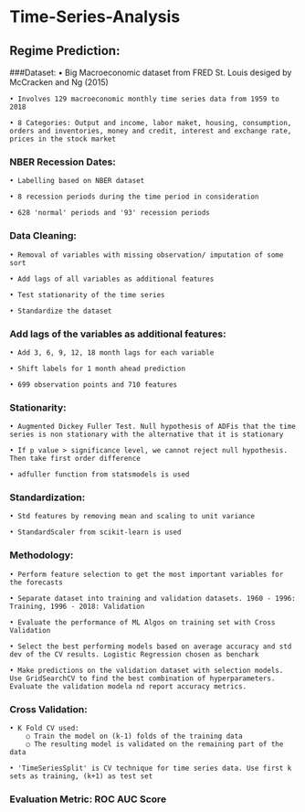# Time-Series-Analysis

## Regime Prediction:

###Dataset: 
	• Big Macroeconomic dataset from FRED St. Louis desiged by McCracken and Ng (2015)
	
	• Involves 129 macroeconomic monthly time series data from 1959 to 2018
	
	• 8 Categories: Output and income, labor maket, housing, consumption, orders and inventories, money and credit, interest and exchange rate, prices in the stock market

### NBER Recession Dates:
	• Labelling based on NBER dataset
	
	• 8 recession periods during the time period in consideration
	
	• 628 'normal' periods and '93' recession periods

### Data Cleaning:
	• Removal of variables with missing observation/ imputation of some sort
	
	• Add lags of all variables as additional features
	
	• Test stationarity of the time series
	
	• Standardize the dataset

### Add lags of the variables as additional features:
	• Add 3, 6, 9, 12, 18 month lags for each variable
	
	• Shift labels for 1 month ahead prediction
	
	• 699 observation points and 710 features

### Stationarity:
	• Augmented Dickey Fuller Test. Null hypothesis of ADFis that the time series is non stationary with the alternative that it is stationary
	
	• If p value > significance level, we cannot reject null hypothesis. Then take first order difference
	
	• adfuller function from statsmodels is used

### Standardization:
	• Std features by removing mean and scaling to unit variance
	
	• StandardScaler from scikit-learn is used

### Methodology:
	• Perform feature selection to get the most important variables for the forecasts
	
	• Separate dataset into training and validation datasets. 1960 - 1996: Training, 1996 - 2018: Validation
	
	• Evaluate the performance of ML Algos on training set with Cross Validation
	
	• Select the best performing models based on average accuracy and std dev of the CV results. Logistic Regression chosen as benchark
	
	• Make predictions on the validation dataset with selection models. Use GridSearchCV to find the best combination of hyperparameters. Evaluate the validation modela nd report accuracy metrics.

### Cross Validation:
	• K Fold CV used:
		○ Train the model on (k-1) folds of the training data
		○ The resulting model is validated on the remaining part of the data
		
	• 'TimeSeriesSplit' is CV technique for time series data. Use first k sets as training, (k+1) as test set

### Evaluation Metric: ROC AUC Score
